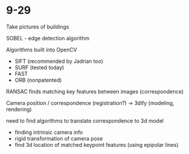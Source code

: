# 9-29

Take pictures of buildings

SOBEL - edge detection algorithm

Algorithms built into OpenCV
- SIFT (recommended by Jadrian too)
- SURF (tested today)
- FAST
- ORB (nonpatented)

RANSAC finds matching key features between images (correspondence)

Camera position / correspondence (registration?) -> 3dify (modeling, rendering)

need to find algorithms to translate correspondence to 3d model

- finding intrinsic camera info
- rigid transformation of camera pose
- find 3d location of matched keypoint features (using epipolar lines)
